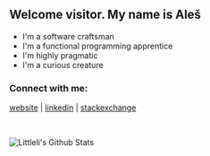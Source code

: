 ## Welcome visitor. My name is Aleš

- I'm a software craftsman
- I'm a functional programming apprentice
- I'm highly pragmatic
- I'm a curious creature

### Connect with me:

[website] | [linkedin] | [stackexchange]

<br>

![Littleli's Github Stats](https://github-readme-stats.codestackr.vercel.app/api?username=littleli&show_icons=true&hide_border=false&count_private=true)

[website]: https://ales.rocks
[linkedin]: https://linkedin.com/in/alesnajmann
[stackexchange]: https://stackexchange.com/users/140565/littleli
